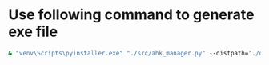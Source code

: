 # Use following command to generate exe file

```cmd
& "venv\Scripts\pyinstaller.exe" "./src/ahk_manager.py" --distpath="./dist/AHK Manager" -w --onefile --icon="./src/resources/icon/icon.ico" --name="AHK Manager.exe"
```
